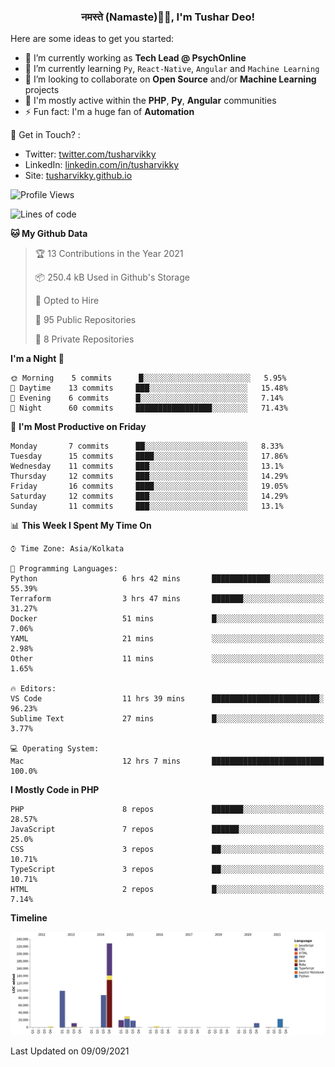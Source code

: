 <h3 align="center">नमस्ते (Namaste)🙏🏻, I'm Tushar Deo!</h3>

Here are some ideas to get you started:

- 🔭 I’m currently working as **Tech Lead @ PsychOnline**
- 🌱 I’m currently learning `Py`, `React-Native`, `Angular` and `Machine Learning`
- 👯 I’m looking to collaborate on **Open Source** and/or **Machine Learning** projects
- 💬 I'm mostly active within the **PHP**, **Py**, **Angular** communities
- ⚡ Fun fact: I'm a huge fan of **Automation**

📣 Get in Touch? :
- Twitter: [twitter.com/tusharvikky](https://twitter.com/tusharvikky)
- LinkedIn: [linkedin.com/in/tusharvikky](https://www.linkedin.com/in/tusharvikky/)
- Site: [tusharvikky.github.io](https://tusharvikky.github.io/)

<!--START_SECTION:waka-->
![Profile Views](http://img.shields.io/badge/Profile%20Views-0-blue)

![Lines of code](https://img.shields.io/badge/From%20Hello%20World%20I%27ve%20Written-536049%20lines%20of%20code-blue)

**🐱 My Github Data** 

> 🏆 13 Contributions in the Year 2021
 > 
> 📦 250.4 kB Used in Github's Storage 
 > 
> 💼 Opted to Hire
 > 
> 📜 95 Public Repositories 
 > 
> 🔑 8 Private Repositories  
 > 
**I'm a Night 🦉** 

```text
🌞 Morning    5 commits      █░░░░░░░░░░░░░░░░░░░░░░░░   5.95% 
🌆 Daytime    13 commits     ███░░░░░░░░░░░░░░░░░░░░░░   15.48% 
🌃 Evening    6 commits      █░░░░░░░░░░░░░░░░░░░░░░░░   7.14% 
🌙 Night      60 commits     █████████████████░░░░░░░░   71.43%

```
📅 **I'm Most Productive on Friday** 

```text
Monday       7 commits      ██░░░░░░░░░░░░░░░░░░░░░░░   8.33% 
Tuesday      15 commits     ████░░░░░░░░░░░░░░░░░░░░░   17.86% 
Wednesday    11 commits     ███░░░░░░░░░░░░░░░░░░░░░░   13.1% 
Thursday     12 commits     ███░░░░░░░░░░░░░░░░░░░░░░   14.29% 
Friday       16 commits     ████░░░░░░░░░░░░░░░░░░░░░   19.05% 
Saturday     12 commits     ███░░░░░░░░░░░░░░░░░░░░░░   14.29% 
Sunday       11 commits     ███░░░░░░░░░░░░░░░░░░░░░░   13.1%

```


📊 **This Week I Spent My Time On** 

```text
⌚︎ Time Zone: Asia/Kolkata

💬 Programming Languages: 
Python                   6 hrs 42 mins       █████████████░░░░░░░░░░░░   55.39% 
Terraform                3 hrs 47 mins       ███████░░░░░░░░░░░░░░░░░░   31.27% 
Docker                   51 mins             █░░░░░░░░░░░░░░░░░░░░░░░░   7.06% 
YAML                     21 mins             ░░░░░░░░░░░░░░░░░░░░░░░░░   2.98% 
Other                    11 mins             ░░░░░░░░░░░░░░░░░░░░░░░░░   1.65%

🔥 Editors: 
VS Code                  11 hrs 39 mins      ████████████████████████░   96.23% 
Sublime Text             27 mins             █░░░░░░░░░░░░░░░░░░░░░░░░   3.77%

💻 Operating System: 
Mac                      12 hrs 7 mins       █████████████████████████   100.0%

```

**I Mostly Code in PHP** 

```text
PHP                      8 repos             ███████░░░░░░░░░░░░░░░░░░   28.57% 
JavaScript               7 repos             ██████░░░░░░░░░░░░░░░░░░░   25.0% 
CSS                      3 repos             ██░░░░░░░░░░░░░░░░░░░░░░░   10.71% 
TypeScript               3 repos             ██░░░░░░░░░░░░░░░░░░░░░░░   10.71% 
HTML                     2 repos             █░░░░░░░░░░░░░░░░░░░░░░░░   7.14%

```


**Timeline**

![Chart not found](https://raw.githubusercontent.com/tusharvikky/tusharvikky/master/charts/bar_graph.png) 


 Last Updated on 09/09/2021
<!--END_SECTION:waka-->

